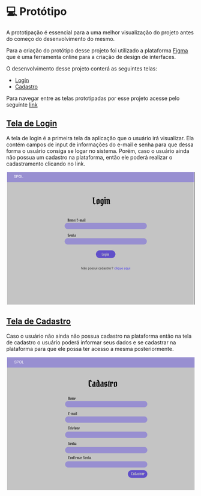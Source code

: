 # 💻 Protótipo 
A prototipação é essencial para a uma melhor visualização do projeto antes do começo do desenvolvimento do mesmo.

Para a criação do protótipo desse projeto foi utilizado a plataforma [Figma](https://www.figma.com/) que é uma ferramenta online para a criação de design de interfaces.

O desenvolvimento desse projeto conterá as seguintes telas:

- [Login](#login)
- [Cadastro](#cadastro)

Para navegar entre as telas prototipadas por esse projeto acesse pelo seguinte [link]()

<div id='login'/>

## [Tela de Login]()
A tela de login é a primeira tela da aplicação que o usuário irá visualizar. Ela contém campos de input de informações do e-mail e senha para que dessa forma o usuário consiga se logar no sistema. Porém, caso o usuário ainda não possua um cadastro na plataforma, então ele poderá realizar o cadastramento clicando no link.

<center>
<img src='https://raw.githubusercontent.com/Trabalhos-Fatec/Identify-unique-user/main/Imagens%20Repositorio/Prototipo/tela_login.png' width="500" title="Protótipo - Tela de Login">
</center>

<div id='cadastro'/>

## [Tela de Cadastro]()
Caso o usuário não ainda não possua cadastro na plataforma então na tela de cadastro o usuário poderá informar seus dados e se cadastrar na plataforma para que ele possa ter acesso a mesma posteriormente.

<center>
<img src='https://raw.githubusercontent.com/Trabalhos-Fatec/Identify-unique-user/main/Imagens%20Repositorio/Prototipo/tela_cadastro.png' width="500" title="Protótipo - Tela de Cadastro">
</center>